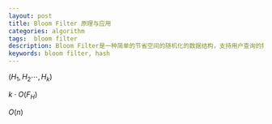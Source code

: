 ```yaml
---
layout: post
title: Bloom Filter 原理与应用
categories: algorithm
tags:  bloom filter
description: Bloom Filter是一种简单的节省空间的随机化的数据结构，支持用户查询的集合。
keywords: bloom filter, hash
---
```


$(H_ {1},H_ {2}\cdots,H _{k})$

$k\cdot O(F_{H})$

$O(n)$

